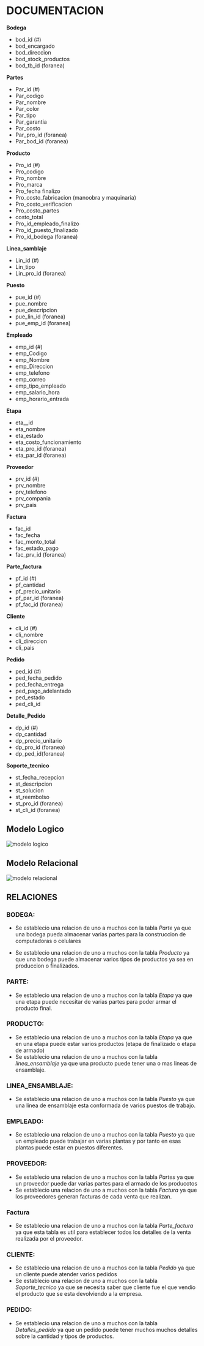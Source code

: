 # DOCUMENTACION


**Bodega**
- bod_id (#)
- bod_encargado
- bod_direccion
- bod_stock_productos
- bod_tb_id (foranea)

**Partes**
- Par_id (#)
- Par_codigo
- Par_nombre
- Par_color
- Par_tipo
- Par_garantia
- Par_costo
- Par_pro_id (foranea)
- Par_bod_id (foranea)


**Producto**
- Pro_id (#)
- Pro_codigo
- Pro_nombre
- Pro_marca
- Pro_fecha finalizo
- Pro_costo_fabricacion (manoobra y maquinaria)
- Pro_costo_verificacion
- Pro_costo_partes
- costo_total
- Pro_id_empleado_finalizo 
- Pro_id_puesto_finalizado 
- Pro_id_bodega (foranea)

**Linea_samblaje**
- Lin_id (#)
- Lin_tipo 
- Lin_pro_id (foranea)


**Puesto**
- pue_id (#)
- pue_nombre
- pue_descripcion
- pue_lin_id (foranea)
- pue_emp_id (foranea)

**Empleado**
- emp_id (#)
- emp_Codigo
- emp_Nombre
- emp_Direccion
- emp_telefono
- emp_correo
- emp_tipo_empleado
- emp_salario_hora
- emp_horario_entrada


**Etapa**
- eta__id
- eta_nombre
- eta_estado
- eta_costo_funcionamiento
- eta_pro_id (foranea)
- eta_par_id (foranea)

**Proveedor**
- prv_id (#)
- prv_nombre
- prv_telefono
- prv_compania
- prv_pais

**Factura**
- fac_id
- fac_fecha
- fac_monto_total
- fac_estado_pago
- fac_prv_id (foranea)

**Parte_factura**
- pf_id (#)
- pf_cantidad
- pf_precio_unitario
- pf_par_id (foranea)
- pf_fac_id (foranea)

**Cliente**
- cli_id (#)
- cli_nombre
- cli_direccion
- cli_pais

**Pedido**
- ped_id (#)
- ped_fecha_pedido
- ped_fecha_entrega
- ped_pago_adelantado
- ped_estado
- ped_cli_id

**Detalle_Pedido**
- dp_id (#)
- dp_cantidad
- dp_precio_unitario
- dp_pro_id (foranea)
- dp_ped_id(foranea)

**Soporte_tecnico**
- st_fecha_recepcion
- st_descripcion
- st_solucion 
- st_reembolso
- st_pro_id (foranea)
- st_cli_id (foranea)


## Modelo Logico

![modelo logico](image.png)

## Modelo Relacional 

![modelo relacional](Relational_1.png)

## RELACIONES

### BODEGA:

* Se establecio una relacion de uno a muchos con la tabla *Parte* ya que una bodega pueda almacenar varias partes para la construccion de computadoras o celulares

* Se establecio una relacion de uno a muchos con la tabla *Producto* ya que una bodega puede almacenar varios tipos de productos ya sea en produccion o finalizados. 

### PARTE:
* Se establecio una relacion de uno a muchos con la tabla *Etapa* ya que una etapa puede necesitar de varias partes para poder armar el producto final.

### PRODUCTO:
* Se establecio una relacion de uno a muchos con la tabla *Etapa* ya que en una etapa puede estar varios productos (etapa de finalizado o etapa de armado)
* Se establecio una relacion de uno a muchos con la tabla *linea_ensamblaje* ya que una producto puede tener una o mas lineas de ensamblaje. 

### LINEA_ENSAMBLAJE:
* Se establecio una relacion de uno a muchos con la tabla *Puesto* ya que una linea de ensamblaje esta conformada de varios puestos de trabajo. 

### EMPLEADO: 
* Se establecio una relacion de uno a muchos con la tabla *Puesto* ya que un empleado puede trabajar en varias plantas y por tanto en esas plantas puede estar en puestos diferentes. 

### PROVEEDOR:
* Se establecio una relacion de uno a muchos con la tabla *Partes* ya que un proveedor puede dar varias partes para el armado de los producotos 
* Se establecio una relacion de uno a muchos con la tabla *Factura* ya que los proveedores generan facturas de cada venta que realizan. 

### Factura 
* Se establecio una relacion de uno a muchos con la tabla *Parte_factura* ya que esta tabla es util para establecer todos los detalles de la venta realizada por el proveedor. 

### CLIENTE:
* Se establecio una relacion de uno a muchos con la tabla *Pedido* ya que un cliente puede atender varios pedidos 
* Se establecio una relacion de uno a muchos con la tabla *Soporte_tecnico* ya que se necesita saber que cliente fue el que vendio el producto que se esta devolviendo a la empresa. 

### PEDIDO: 
* Se establecio una relacion de uno a muchos con la tabla *Detalles_pedido* ya que un pedido puede tener muchos muchos detalles sobre la cantidad y tipos de productos. 

